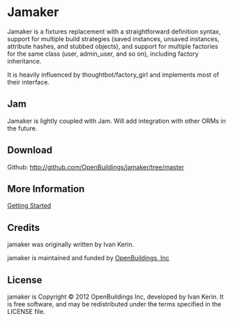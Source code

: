 Jamaker
============

Jamaker is a fixtures replacement with a straightforward definition syntax, support for multiple build strategies (saved instances, unsaved instances, attribute hashes, and stubbed objects), and support for multiple factories for the same class (user, admin_user, and so on), including factory inheritance.

It is heavily influenced by thoughtbot/factory_girl and implements most of their interface.

Jam
-----

Jamaker is lightly coupled with Jam. Will add integration with other ORMs in the future.

Download
--------

Github: http://github.com/OpenBuildings/jamaker/tree/master


More Information
----------------

[Getting Started](/OpenBuildings/jamaker/blob/master/guide/jamaker/getting-started.md)

Credits
-------

jamaker was originally written by Ivan Kerin.

jamaker is maintained and funded by [OpenBuildings, Inc](http://openbuildings.com)

License
-------

jamaker is Copyright © 2012 OpenBuildings Inc, developed by Ivan Kerin. It is free software, and may be redistributed under the terms specified in the LICENSE file.

